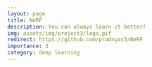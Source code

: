```yaml
---
layout: page
title: NeRF
description: You can always learn it better!
img: assets/img/project3/lego.gif
redirect: https://github.com/pradnyas5/NeRF
importance: 3
category: deep learning
---
```


